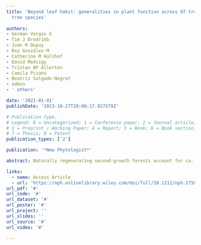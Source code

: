 ```yaml
---
title: 'Beyond leaf habit: generalities in plant function across 97 tropical dry forest
  tree species'
  
authors:
- German Vargas G
- Tim J Brodribb
- Juan M Dupuy
- Roy González-M
- Catherine M Hulshof
- David Medvigy
- Tristan AP Allerton
- Camila Pizano
- Beatriz Salgado-Negret
- admin
- ' others'

date: '2021-01-01'
publishDate: '2023-10-27T20:06:17.927279Z'

# Publication type.
# Legend: 0 = Uncategorized; 1 = Conference paper; 2 = Journal article;
# 3 = Preprint / Working Paper; 4 = Report; 5 = Book; 6 = Book section;
# 7 = Thesis; 8 = Patent
publication_types: ['2']

publication: '*New Phytologist*'

abstract: Naturally regenerating second-growth forests account for ca. 50% of tropical forest cover and provide key ecosystem services. Understanding climate impacts on these ecosystems is critical for developing effective mitigation programs. Differences in environmental conditions and landscape context from old-growth forests may exacerbate climate impacts on second-growth stands. Nearly 70% of forest regeneration is occurring in hilly, upland, or mountain regions; a large proportion of second-growth forests are also fragmented. The effects of drought at the landscape scale, however, and the factors that modulate landscape heterogeneity in drought impacts remain understudied. Heterogeneity in soil moisture, light, and temperature in fragmented, topographically complex landscapes is likely to influence climate impacts on these forests. We examine impacts of a severe drought in 2015 on a forested landscape in Puerto Rico using two anomalies in vegetation indices. The study landscape is fragmented and topographically complex and includes old- and second-growth forests. We consider how topography (slope, aspect), fragmentation (distance to forest edge, patch size), and forest age (old- vs second-growth) modulate landscape heterogeneity of drought impacts and recovery from drought. Drought impacts were more severe in second-growth forests than in old-growth stands. Both topography and forest fragmentation influences the magnitude of drought impacts. Forest growing in steep areas, south facing slopes, small patches, and closer to forest edges exhibited more marked responses to drought. Forest recovery from drought was greater in second-growth forests and south facing slopes but slower in small patches and closer to forest edges. These findings are congruent with studies of drought impacts on tree growth in the study region. Together these results demonstrate the need for a multi-scalar approach to the study of drought impacts on tropical forests.

links:
  - name: Access Article
  - url: 'https://nph.onlinelibrary.wiley.com/doi/full/10.1111/nph.17584'
url_pdf: '#'
url_code: '#'
url_dataset: '#'
url_poster: '#'
url_project: ''
url_slides: ''
url_source: '#'
url_video: '#'

---
```

